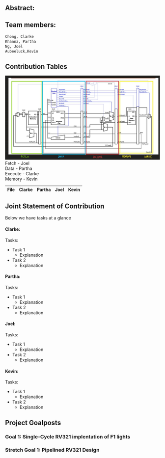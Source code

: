 
## Abstract:


## Team members:

```
Chong, Clarke 
Khanna, Partha
Ng, Joel
Aubeeluck,Kevin 
```

## Contribution Tables

![alt text](image.png)
Fetch - Joel \
Data - Partha\
Execute - Clarke\
Memory - Kevin 

| File | Clarke | Partha | Joel | Kevin |
| ---- | ------ | ------ | ---- | ----- |

## Joint Statement of Contribution



Below we have tasks at a glance
#### Clarke: 

Tasks:
- Task 1 
	- Explanation
- Task 2 
	- Explanation

#### Partha: 

Tasks:
- Task 1 
	- Explanation
- Task 2 
	- Explanation

#### Joel: 

Tasks:
- Task 1 
	- Explanation
- Task 2 
	- Explanation

#### Kevin: 

Tasks:
- Task 1 
	- Explanation
- Task 2 
	- Explanation




## Project Goalposts 

### Goal 1: Single-Cycle RV321 implentation of F1 lights 
### Stretch Goal 1: Pipelined RV321 Design
